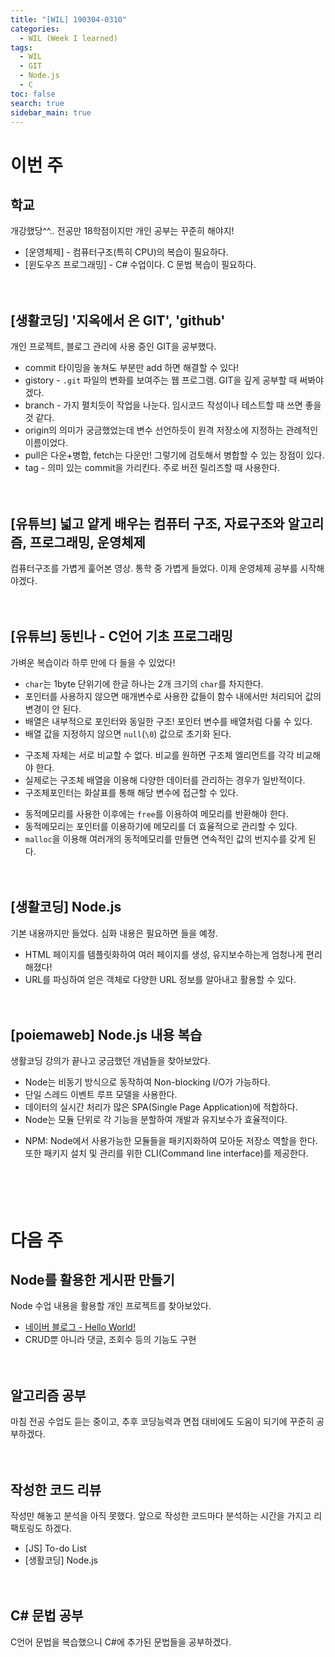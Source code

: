 ```yaml
---
title: "[WIL] 190304-0310"
categories: 
  - WIL (Week I learned)
tags: 
  - WIL
  - GIT
  - Node.js
  - C
toc: false
search: true
sidebar_main: true
---
```


# 이번 주

## 학교
개강했당^^.. 전공만 18학점이지만 개인 공부는 꾸준히 해야지!

- [운영체제] - 컴퓨터구조(특히 CPU)의 복습이 필요하다.
- [윈도우즈 프로그래밍] - C# 수업이다. C 문법 복습이 필요하다.
<br><br><br>


## [생활코딩] '지옥에서 온 GIT', 'github'
개인 프로젝트, 블로그 관리에 사용 중인 GIT을 공부했다.

* commit 타이밍을 놓쳐도 부분만 add 하면 해결할 수 있다!
* gistory - `.git` 파일의 변화를 보여주는 웹 프로그램. GIT을 깊게 공부할 때 써봐야겠다.
* branch - 가지 펼치듯이 작업을 나눈다. 임시코드 작성이나 테스트할 때 쓰면 좋을 것 같다.
* origin의 의미가 궁금했었는데 변수 선언하듯이 원격 저장소에 지정하는 관례적인 이름이었다.
* pull은 다운+병합, fetch는 다운만! 그렇기에 검토해서 병합할 수 있는 장점이 있다.
* tag - 의미 있는 commit을 가리킨다. 주로 버전 릴리즈할 때 사용한다.
<br><br><br>


## [유튜브] 넓고 얕게 배우는 컴퓨터 구조, 자료구조와 알고리즘, 프로그래밍, 운영체제
컴퓨터구조를 가볍게 훑어본 영상. 통학 중 가볍게 들었다. 이제 운영체제 공부를 시작해야겠다.
<br><br><br>


## [유튜브] 동빈나 - C언어 기초 프로그래밍
가벼운 복습이라 하루 만에 다 들을 수 있었다!

* `char`는 1byte 단위기에 한글 하나는 2개 크기의 `char`를 차지한다.
* 포인터를 사용하지 않으면 매개변수로 사용한 값들이 함수 내에서만 처리되어 값의 변경이  안 된다.
* 배열은 내부적으로 포인터와 동일한 구조! 포인터 변수를 배열처럼 다룰 수 있다.
* 배열 값을 지정하지 않으면 `null`(`\0`) 값으로 초기화 된다.

- 구조체 자체는 서로 비교할 수 없다. 비교를 원하면 구조체 엘리먼트를 각각 비교해야 한다.
- 실제로는 구조체 배열을 이용해 다양한 데이터를 관리하는 경우가 일반적이다.
- 구조체포인터는 화살표를 통해 해당 변수에 접근할 수 있다.

* 동적메모리를 사용한 이후에는 `free`를 이용하여 메모리를 반환해야 한다.
* 동적메모리는 포인터를 이용하기에 메모리를 더 효율적으로 관리할 수 있다.
* `malloc`을 이용해 여러개의 동적메모리를 만들면 연속적인 값의 번지수를 갖게 된다.
<br><br><br>


## [생활코딩] Node.js
기본 내용까지만 들었다. 심화 내용은 필요하면 들을 예정.

* HTML 페이지를 템플릿화하여 여러 페이지를 생성, 유지보수하는게 엄청나게 편리해졌다!
* URL를 파싱하여 얻은 객체로 다양한 URL 정보를 알아내고 활용할 수 있다.
<br><br><br>


## [poiemaweb] Node.js 내용 복습
생활코딩 강의가 끝나고 궁금했던 개념들을 찾아보았다.

* Node는 비동기 방식으로 동작하여 Non-blocking I/O가 가능하다.
* 단일 스레드 이벤트 루프 모델을 사용한다.
* 데이터의 실시간 처리가 많은 SPA(Single Page Application)에 적합하다.
* Node는 모듈 단위로 각 기능을 분할하여 개발과 유지보수가 효율적이다.
- NPM: Node에서 사용가능한 모듈들을 패키지화하여 모아둔 저장소 역할을 한다.  
또한 패키지 설치 및 관리를 위한 CLI(Command line interface)를 제공한다.
<br><br><br><br><br>


# 다음 주

## Node를 활용한 게시판 만들기
Node 수업 내용을 활용할 개인 프로젝트를 찾아보았다.

* [네이버 블로그 - Hello World!](https://blog.naver.com/azure0777/220764784580)
* CRUD뿐 아니라 댓글, 조회수 등의 기능도 구현
<br><br><br>


## 알고리즘 공부
마침 전공 수업도 듣는 중이고, 추후 코딩능력과 면접 대비에도 도움이 되기에 꾸준히 공부하겠다.
<br><br><br>


## 작성한 코드 리뷰
작성만 해놓고 분석을 아직 못했다. 앞으로 작성한 코드마다 분석하는 시간을 가지고 리팩토링도 하겠다.

* [JS] To-do List
* [생활코딩] Node.js
<br><br><br>

## C# 문법 공부
C언어 문법을 복습했으니 C#에 추가된 문법들을 공부하겠다.